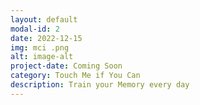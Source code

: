 ```yaml
---
layout: default
modal-id: 2
date: 2022-12-15
img: mci .png
alt: image-alt
project-date: Coming Soon
category: Touch Me if You Can
description: Train your Memory every day
---
```

